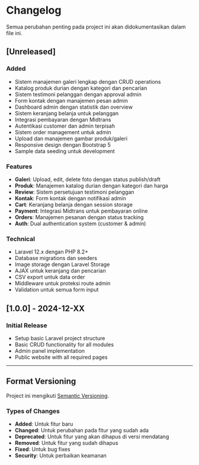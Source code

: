 # Changelog

Semua perubahan penting pada project ini akan didokumentasikan dalam file ini.

## [Unreleased]

### Added
- Sistem manajemen galeri lengkap dengan CRUD operations
- Katalog produk durian dengan kategori dan pencarian
- Sistem testimoni pelanggan dengan approval admin
- Form kontak dengan manajemen pesan admin
- Dashboard admin dengan statistik dan overview
- Sistem keranjang belanja untuk pelanggan
- Integrasi pembayaran dengan Midtrans
- Autentikasi customer dan admin terpisah
- Sistem order management untuk admin
- Upload dan manajemen gambar produk/galeri
- Responsive design dengan Bootstrap 5
- Sample data seeding untuk development

### Features
- **Galeri**: Upload, edit, delete foto dengan status publish/draft
- **Produk**: Manajemen katalog durian dengan kategori dan harga
- **Review**: Sistem persetujuan testimoni pelanggan
- **Kontak**: Form kontak dengan notifikasi admin
- **Cart**: Keranjang belanja dengan session storage
- **Payment**: Integrasi Midtrans untuk pembayaran online
- **Orders**: Manajemen pesanan dengan status tracking
- **Auth**: Dual authentication system (customer & admin)

### Technical
- Laravel 12.x dengan PHP 8.2+
- Database migrations dan seeders
- Image storage dengan Laravel Storage
- AJAX untuk keranjang dan pencarian
- CSV export untuk data order
- Middleware untuk proteksi route admin
- Validation untuk semua form input

## [1.0.0] - 2024-12-XX

### Initial Release
- Setup basic Laravel project structure
- Basic CRUD functionality for all modules
- Admin panel implementation
- Public website with all required pages

---

## Format Versioning

Project ini mengikuti [Semantic Versioning](https://semver.org/spec/v2.0.0.html).

### Types of Changes
- **Added**: Untuk fitur baru
- **Changed**: Untuk perubahan pada fitur yang sudah ada
- **Deprecated**: Untuk fitur yang akan dihapus di versi mendatang
- **Removed**: Untuk fitur yang sudah dihapus
- **Fixed**: Untuk bug fixes
- **Security**: Untuk perbaikan keamanan
